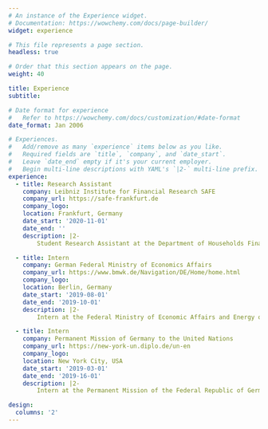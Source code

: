 ```yaml
---
# An instance of the Experience widget.
# Documentation: https://wowchemy.com/docs/page-builder/
widget: experience

# This file represents a page section.
headless: true

# Order that this section appears on the page.
weight: 40

title: Experience
subtitle:

# Date format for experience
#   Refer to https://wowchemy.com/docs/customization/#date-format
date_format: Jan 2006

# Experiences.
#   Add/remove as many `experience` items below as you like.
#   Required fields are `title`, `company`, and `date_start`.
#   Leave `date_end` empty if it's your current employer.
#   Begin multi-line descriptions with YAML's `|2-` multi-line prefix.
experience:
  - title: Research Assistant
    company: Leibniz Institute for Financial Research SAFE
    company_url: https://safe-frankfurt.de
    company_logo:
    location: Frankfurt, Germany
    date_start: '2020-11-01'
    date_end: ''
    description: |2-
        Student Research Assistant at the Department of Households Finance.

  - title: Intern
    company: German Federal Ministry of Economics Affairs
    company_url: https://www.bmwk.de/Navigation/DE/Home/home.html
    company_logo:
    location: Berlin, Germany
    date_start: '2019-08-01'
    date_end: '2019-10-01'
    description: |2-
        Intern at the Federal Ministry of Economic Affairs and Energy of Germany working on Economic Policy topics such as Public Finance, European Monetary Union, Competition, Energy and Climate Protection.

  - title: Intern
    company: Permanent Mission of Germany to the United Nations
    company_url: https://new-york-un.diplo.de/un-en
    company_logo:
    location: New York City, USA
    date_start: '2019-03-01'
    date_end: '2019-16-01'
    description: |2-
        Intern at the Permanent Mission of the Federal Republic of Germany to the United Nations working on Sanctions enacted by the UN Security Council related to Counter Terrorism and the DPR Korea.

design:
  columns: '2'
---
```

